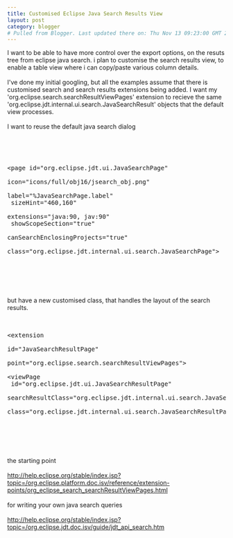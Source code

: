 ```yaml
---
title: Customised Eclipse Java Search Results View
layout: post
category: blogger
# Pulled from Blogger. Last updated there on: Thu Nov 13 09:23:00 GMT 2008
---
```

I want to be able to have more control over the export options, on the resuts tree from eclipse java search. i plan to customise the search results view, to enable a table view where i can copy/paste various column details.<br /><br />I've done my initial googling, but all the examples assume that there is customised search and search results extensions being added. I want my 'org.eclipse.search.searchResultViewPages' extension to recieve the same 'org.eclipse.jdt.internal.ui.search.JavaSearchResult' objects that the default view processes.<br /><br />I want to reuse the default java search dialog<br /><br /><pre name="code" class="xml"><br /><extension point="org.eclipse.search.searchPages"><br />   <page id="org.eclipse.jdt.ui.JavaSearchPage"<br />  icon="icons/full/obj16/jsearch_obj.png"<br />  label="%JavaSearchPage.label"<br />  sizeHint="460,160"<br />  extensions="java:90, jav:90"<br />  showScopeSection="true"<br />  canSearchEnclosingProjects="true"<br />  class="org.eclipse.jdt.internal.ui.search.JavaSearchPage"><br /> </page><br /></extension><br /></pre><br /><br />but have a new customised class, that handles the layout of the search results.<br /><br /><pre name="code" class="xml"><br /><extension<br /> id="JavaSearchResultPage"<br /> point="org.eclipse.search.searchResultViewPages"><br /> <viewPage<br />  id="org.eclipse.jdt.ui.JavaSearchResultPage"<br />  searchResultClass="org.eclipse.jdt.internal.ui.search.JavaSearchResult"<br />  class="org.eclipse.jdt.internal.ui.search.JavaSearchResultPage"><br /> </viewPage><br /></extension><br /></pre><br /><br />the starting point<br /><br />http://help.eclipse.org/stable/index.jsp?topic=/org.eclipse.platform.doc.isv/reference/extension-points/org_eclipse_search_searchResultViewPages.html<br /><br />for writing your own java search queries<br /><br />http://help.eclipse.org/stable/index.jsp?topic=/org.eclipse.jdt.doc.isv/guide/jdt_api_search.htm
